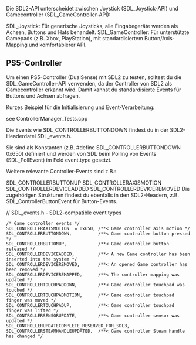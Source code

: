 Die SDL2-API unterscheidet zwischen Joystick (SDL_Joystick-API) und Gamecontroller (SDL_GameController-API):

SDL_Joystick: Für generische Joysticks, alle Eingabegeräte werden als Achsen, Buttons und Hats behandelt.
SDL_GameController: Für unterstützte Gamepads (z.B. Xbox, PlayStation), mit standardisiertem Button/Axis-Mapping und
komfortablerer API.

## PS5-Controller

Um einen PS5-Controller (DualSense) mit SDL2 zu testen, solltest du die SDL_GameController-API verwenden, da der
Controller von SDL2 als Gamecontroller erkannt wird. Damit kannst du standardisierte Events für Buttons und Achsen
abfragen.

Kurzes Beispiel für die Initialisierung und Event-Verarbeitung:

see ControllerManager_Tests.cpp

Die Events wie SDL_CONTROLLERBUTTONDOWN findest du in der SDL2-Headerdatei SDL_events.h.

Sie sind als Konstanten (z.B. #define SDL_CONTROLLERBUTTONDOWN 0x650) definiert und werden von SDL beim Polling von
Events (SDL_PollEvent) im Feld event.type gesetzt.

Weitere relevante Controller-Events sind z.B.:

SDL_CONTROLLERBUTTONUP
SDL_CONTROLLERAXISMOTION
SDL_CONTROLLERDEVICEADDED
SDL_CONTROLLERDEVICEREMOVED
Die zugehörigen Strukturen findest du ebenfalls in den SDL2-Headern, z.B. SDL_ControllerButtonEvent für Button-Events.

// SDL_events.h - SDL2-compatible event types

    /* Game controller events */
    SDL_CONTROLLERAXISMOTION  = 0x650, /**< Game controller axis motion */
    SDL_CONTROLLERBUTTONDOWN,          /**< Game controller button pressed */
    SDL_CONTROLLERBUTTONUP,            /**< Game controller button released */
    SDL_CONTROLLERDEVICEADDED,         /**< A new Game controller has been inserted into the system */
    SDL_CONTROLLERDEVICEREMOVED,       /**< An opened Game controller has been removed */
    SDL_CONTROLLERDEVICEREMAPPED,      /**< The controller mapping was updated */
    SDL_CONTROLLERTOUCHPADDOWN,        /**< Game controller touchpad was touched */
    SDL_CONTROLLERTOUCHPADMOTION,      /**< Game controller touchpad finger was moved */
    SDL_CONTROLLERTOUCHPADUP,          /**< Game controller touchpad finger was lifted */
    SDL_CONTROLLERSENSORUPDATE,        /**< Game controller sensor was updated */
    SDL_CONTROLLERUPDATECOMPLETE_RESERVED_FOR_SDL3,
    SDL_CONTROLLERSTEAMHANDLEUPDATED,  /**< Game controller Steam handle has changed */